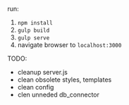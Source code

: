 run:  
1) `npm install`  
2) `gulp build`  
3) `gulp serve`  
4) navigate browser to `localhost:3000`

TODO:
- cleanup server.js
- clean obsolete styles, templates
- clean config
- clen unneded db_connector
